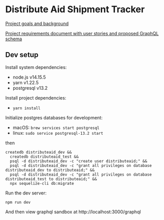 # Distribute Aid Shipment Tracker

[Project goals and background](https://www.notion.so/distributeaid/1-Online-Offer-Submission-form-4f40e406e5124d23a4d35280585ec88d)

[Project requirements document with user stories and proposed GraphQL schema](https://www.notion.so/distributeaid/Technical-requirements-c2fd190e0a8d4f708119c6944fa654dd)

## Dev setup

Install system dependencies:

- node.js v14.15.5
- yarn v1.22.5
- postgresql v13.2

Install project dependencies:

- `yarn install`

Initialize postgres databases for development:

- macOS: `brew services start postgresql`
- linux: `sudo service postgresql-13.2 start`

then

```
createdb distributeaid_dev &&
  createdb distributeaid_test &&
  psql -d distributeaid_dev -c "create user distributeaid;" &&
  psql -d distributeaid_dev -c "grant all privileges on database distributeaid_dev to distributeaid;" &&
  psql -d distributeaid_dev -c "grant all privileges on database distributeaid_test to distributeaid;" &&
  npx sequelize-cli db:migrate
```

Run the dev server:

`npm run dev`

And then view graphql sandbox at http://localhost:3000/graphql
